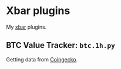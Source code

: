 # Xbar plugins

My [xbar](https://xbarapp.com) plugins.

## BTC Value Tracker: `btc.1h.py`

Getting data from [Coingecko](https://www.coingecko.com/).

